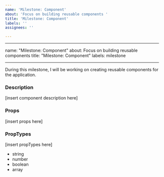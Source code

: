 ```yaml
---
name: 'Milestone: Component'
about: 'Focus on building reusable components '
title: 'Milestone: Component'
labels: ''
assignees: ''

---
```


---

name: "Milestone: Component"
about: Focus on building reusable components 
title: "Milestone: Component"
labels: milestone

---

During this milestone, I will be working on creating reusable components for the application.

### Description
[insert component description here]

### Props 
[insert props here]

### PropTypes
[insert propTypes here]

- string
- number
- boolean
- array
